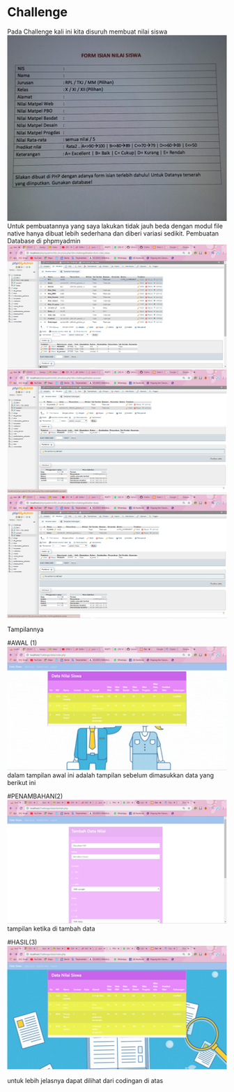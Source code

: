 # Challenge
Pada Challenge kali ini kita disuruh membuat nilai siswa
![Alt Text](https://github.com/divamaretta/Challenge/blob/master/WhatsApp%20Image%202020-04-03%20at%2013.05.26.jpeg)
Untuk pembuatannya yang saya lakukan tidak jauh beda dengan modul file native hanya dibuat lebih sederhana dan diberi variasi sedikit.
Pembuatan Database di phpmyadmin
![Alt Text](https://github.com/divamaretta/Challenge/blob/master/Screenshot%20(385).png)
![Alt Text](https://github.com/divamaretta/Challenge/blob/master/Screenshot%20(386).png)
![Alt Text](https://github.com/divamaretta/Challenge/blob/master/Screenshot%20(387).png)

Tampilannya

#AWAL (1)
![Alt Text](https://github.com/divamaretta/Challenge/blob/master/Screenshot%20(384).png)
dalam tampilan awal ini adalah tampilan sebelum dimasukkan data yang berikut ini

#PENAMBAHAN(2)
![Alt Text](https://github.com/divamaretta/Challenge/blob/master/Screenshot%20(383).png)
tampilan ketika di tambah data

#HASIL(3)
![Alt Text](https://github.com/divamaretta/Challenge/blob/master/Screenshot%20(382).png)

untuk lebih jelasnya dapat dilihat dari codingan di atas 




